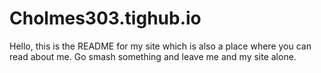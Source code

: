 # Cholmes303.tighub.io

Hello, this is the README for my site which is also a place where you can read about me. Go smash something and leave me and my site alone. 